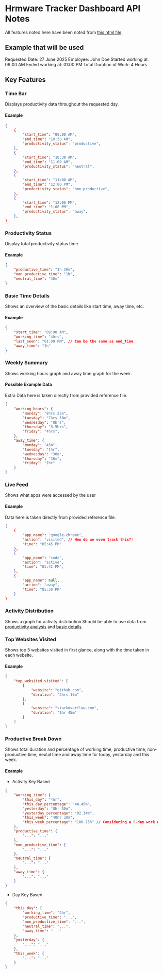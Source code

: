 # Hrmware Tracker Dashboard API Notes

All features noted here have been noted from [this html file](./employee-activity-v1.html).

## Example that will be used

Requested Date: 27 June 2025
Employee: John Doe
Started working at: 09:00 AM
Ended working at: 01:00 PM
Total Duration of Work: 4 Hours

## Key Features

### Time Bar

Displays productivity data throughout the requested day.

#### Example

```json
{
    {
        "start_time": "09:00 AM",
        "end_time": "10:30 AM",
        "productivity_status": "productive",
    },
    {
        "start_time": "10:30 AM",
        "end_time": "11:00 AM",
        "productivity_status": "neutral",
    },
    {
        "start_time": "11:00 AM",
        "end_time": "12:00 PM",
        "productivity_status": "non-productive",
    },
    {
        "start_time": "12:00 PM",
        "end_time": "1:00 PM",
        "productivity_status": "away",
    },
}
```

### Productivity Status

Display total productivity status time

#### Example

```json
{
    "productive_time": "1h 30m",
    "non_productive_time": "1h",
    "neutral_time": "30m"
}
```

### Basic Time Details

Shows an overview of the basic details like start time, away time, etc.

#### Example

```json
{
    "start_time": "09:00 AM",
    "working_time": "4hrs",
    "last_seen": "01:00 PM", // Can be the same as end_time
    "away_time": "1h"
}
```

### Weekly Summary

Shows working hours graph and away time graph for the week.

#### Possible Example Data

Extra Data here is taken directly from provided reference file.

```json
{
    "working_hours": {
        "monday": "8hrs 25m",
        "tuesday": "7hrs 50m",
        "wednesday": "8hrs",
        "thursday": "8.5hrs",
        "friday": "4hrs",
    },
    "away_time": {
        "monday": "45m",
        "tuesday": "1hr",
        "wednesday": "30m",
        "thursday": "36m",
        "friday": "1hr"
    }
}
```

### Live Feed

Shows what apps were accessed by the user

#### Example

Data here is taken directly from provided reference file.

```json
{
    {
        "app_name": "google-chrome",
        "action": "visited", // How do we even track this?!
        "time": "05:45 PM"
    },
    {
        "app_name": "code",
        "action": "active",
        "time": "05:42 PM",
    },
    {
        "app_name": null,
        "action": "away",
        "time": "05:30 PM"
    }
}
```

### Activity Distribution

Shows a graph for activity distribution
Should be able to use data from [productivity analysis](#productivity-status) and [basic details](#basic-time-details).

### Top Websites Visited

Shows top 5 websites visited in first glance, along with the time taken in each website.

#### Example

```json
{
    "top_websited_visited": [
        {
            "website": "github.com",
            "duration": "2hrs 15m"
        },
        {
            "website": "stackoverflow.com",
            "duration": "1hr 45m"
        }
    ]
}
```

### Productive Break Down

Shows total duration and percentage of working time, productive time, non-productive time, neutal time and away time for today, yestarday and this week.

#### Example

- Activity Key Based
```json
{
    "working_time": {
        "this_day": "4hr",
        "this_day_percentage": "44.45%",
        "yesterday": "8hr 30m",
        "yesterday_percentage": "92.34%",
        "this_week": "40hr 30m",
        "this_week_percentage": "100.75%" // Considering a 5-day work week
    },
    "productive_time": {
        "...": "..."
    },
    "non_productive_time": {
        "...": "..."
    },
    "neutral_time": {
        "...": "..."
    },
    "away_time": {
        "...": "..."
    }
}
```

- Day Key Based
```json
{
    "this_day": {
        "working_time": "4hr",
        "productive_time": "...",
        "non_productive_time": "...",
        "neutral_time": "...",
        "away_time": "..."
    },
    "yesterday": {
        "...": "..."
    },
    "this_week": {
        "...": "..."
    }
}
```
